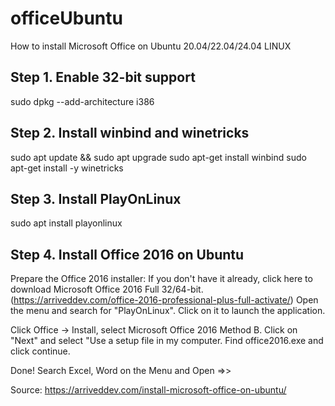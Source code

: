 # officeUbuntu
How to install Microsoft Office on Ubuntu 20.04/22.04/24.04 LINUX

## Step 1. Enable 32-bit support
sudo dpkg --add-architecture i386

## Step 2. Install winbind and winetricks
sudo apt update && sudo apt upgrade
sudo apt-get install winbind
sudo apt-get install -y winetricks

## Step 3. Install PlayOnLinux
sudo apt install playonlinux

## Step 4. Install Office 2016 on Ubuntu
Prepare the Office 2016 installer: If you don't have it already, click here to download Microsoft Office 2016 Full 32/64-bit. (https://arriveddev.com/office-2016-professional-plus-full-activate/)
Open the menu and search for "PlayOnLinux". Click on it to launch the application.

Click Office -> Install, select Microsoft Office 2016 Method B.
Click on "Next" and select "Use a setup file in my computer.
Find office2016.exe and click continue.

Done!
Search Excel, Word on the Menu and Open =>>

Source: https://arriveddev.com/install-microsoft-office-on-ubuntu/

